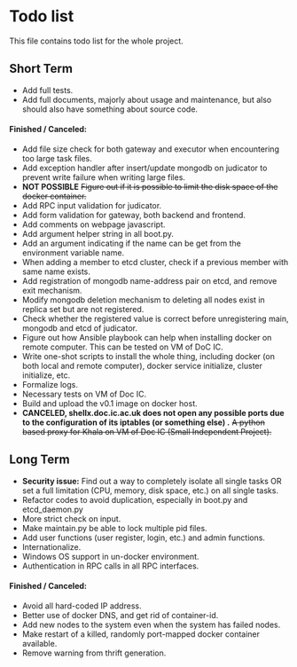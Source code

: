 # Todo list
This file contains todo list for the whole project.

## Short Term
- Add full tests.
- Add full documents, majorly about usage and maintenance, but also should also have something about source code.

#### Finished / Canceled:
- Add file size check for both gateway and executor when encountering too large task files.
- Add exception handler after insert/update mongodb on judicator to prevent write failure when writing large files.
- <b>NOT POSSIBLE</b> <del>Figure out if it is possible to limit the disk space of the docker container.</del>
- Add RPC input validation for judicator.
- Add form validation for gateway, both backend and frontend.
- Add comments on webpage javascript.
- Add argument helper string in all boot.py.
- Add an argument indicating if the name can be get from the environment variable name.
- When adding a member to etcd cluster, check if a previous member with same name exists.
- Add registration of mongodb name-address pair on etcd, and remove exit mechanism.
- Modify mongodb deletion mechanism to deleting all nodes exist in replica set but are not registered.
- Check whether the registered value is correct before unregistering main, mongodb and etcd of judicator.
- Figure out how Ansible playbook can help when installing docker on remote computer.
This can be tested on VM of DoC IC.
- Write one-shot scripts to install the whole thing,
including docker (on both local and remote computer), docker service initialize, cluster initialize, etc.
- Formalize logs.
- Necessary tests on VM of Doc IC.
- Build and upload the v0.1 image on docker host.
- <b>CANCELED, shellx.doc.ic.ac.uk does not open any possible ports due to the configuration of its iptables (or something else) .</b> <del>A python based proxy for Khala on VM of Doc IC (Small Independent Project).</del>

## Long Term
- <b>Security issue:</b> Find out a way to completely isolate all single tasks
OR
set a full limitation (CPU, memory, disk space, etc.) on all single tasks.
- Refactor codes to avoid duplication, especially in boot.py and etcd_daemon.py
- More strict check on input.
- Make maintain.py be able to lock multiple pid files.
- Add user functions (user register, login, etc.) and admin functions.
- Internationalize.
- Windows OS support in un-docker environment.
- Authentication in RPC calls in all RPC interfaces.

#### Finished / Canceled:
- Avoid all hard-coded IP address.
- Better use of docker DNS, and get rid of container-id.
- Add new nodes to the system even when the system has failed nodes.
- Make restart of a killed, randomly port-mapped docker container available.
- Remove warning from thrift generation.
